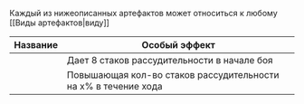 Каждый из нижеописанных артефактов может относиться к любому [[Виды артефактов|виду]]

| Название | Особый эффект |
| ---- | ---- |
|  | Дает 8 стаков рассудительности в начале боя<br>  |
|  | Повышающая кол-во стаков рассудительности на х% в течение хода |
